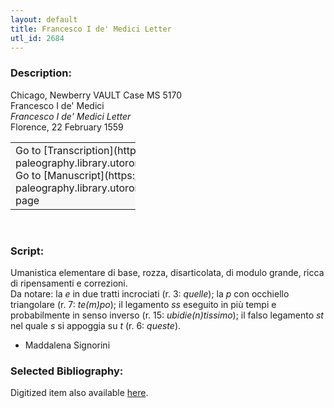 ```yaml
---
layout: default
title: Francesco I de' Medici Letter
utl_id: 2684
---
```


### Description:

Chicago, Newberry VAULT Case MS 5170<br>
Francesco I de' Medici<br>
_Francesco I de' Medici Letter_<br>
Florence, 22 February 1559

<table border="0.5" cellpadding="1" cellspacing="1" style="width: 200px; background-color:#F8F8F8;"><tbody><tr><td>Go to [Transcription](https://italian-paleography.library.utoronto.ca/content/transcript_IP_033)<br>
Go to [Manuscript](https://italian-paleography.library.utoronto.ca/islandora/object/italianpaleography%3AIP_033) page</td></tr></tbody></table> 

### Script:

Umanistica elementare di base, rozza, disarticolata, di modulo grande, ricca di ripensamenti e correzioni.<br>
Da notare: la _e_ in due tratti incrociati (r. 3: _quelle_); la _p_ con occhiello triangolare (r. 7: _te(m)po_); il legamento _ss_ eseguito in più tempi e probabilmente in senso inverso (r. 15: _ubidie(n)tissimo_); il falso legamento _st_ nel quale _s_ si appoggia su _t_ (r. 6: _queste_).<br>
- Maddalena Signorini

### Selected Bibliography:

Digitized item also available [here](http://collections.carli.illinois.edu/cdm/ref/collection/nby_dig/id/21401).

